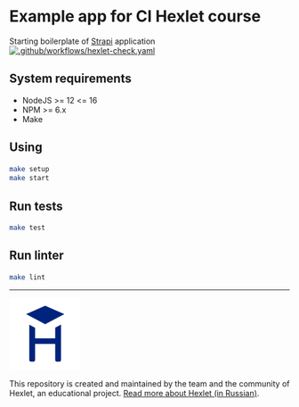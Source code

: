 # Example app for CI Hexlet course

Starting boilerplate of [Strapi](https://strapi.io/) application
[![.github/workflows/hexlet-check.yaml](https://github.com/AndreyKrymski/-myExperement/actions/workflows/hexlet-check.yaml/badge.svg)](https://github.com/AndreyKrymski/-myExperement/actions/workflows/hexlet-check.yaml)
## System requirements

* NodeJS >= 12 <= 16
* NPM >= 6.x
* Make

## Using

```sh
make setup
make start
```

## Run tests

```sh
make test
```

## Run linter

```sh
make lint
```

---

[![Hexlet Ltd. logo](https://raw.githubusercontent.com/Hexlet/assets/master/images/hexlet_logo128.png)](https://ru.hexlet.io/pages/about?utm_source=github&utm_medium=link&utm_campaign=hexlet-ci-app)

This repository is created and maintained by the team and the community of Hexlet, an educational project. [Read more about Hexlet (in Russian)](https://ru.hexlet.io/pages/about?utm_source=github&utm_medium=link&utm_campaign=hexlet-ci-app).
